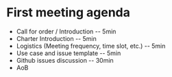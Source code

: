 # First meeting agenda

* Call for order / Introduction -- 5min
* Charter Introduction -- 5min
* Logistics (Meeting frequency, time slot, etc.) -- 5min
* Use case and issue template -- 5min
* Github issues discussion -- 30min
* AoB 
